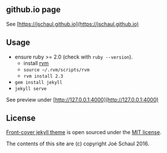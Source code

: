 ## github.io page

See [https://jschaul.github.io](https://jschaul.github.io)

## Usage

- ensure ruby >= 2.0 (check with `ruby --version`).
    - install [rvm](https://rvm.io/)
    - `source ~/.rvm/scripts/rvm`
    - `rvm install 2.3`
- `gem install jekyll`
- `jekyll serve`

See preview under [http://127.0.0.1:4000](http://127.0.0.1:4000)

## License

[Front-cover jekyll theme](https://github.com/dashingcode/front-cover) is open sourced under the [MIT license](LICENSE.md).

The contents of this site are (c) copyright Joé Schaul 2016.

